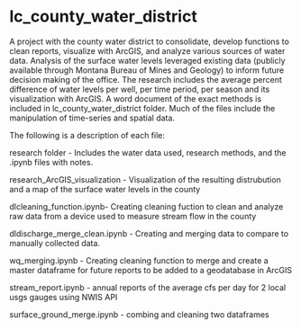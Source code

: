 # lc_county_water_district

A project with the county water district to consolidate, develop functions to clean reports, visualize with ArcGIS, and analyze various sources of water data.
Analysis of the surface water levels leveraged existing data (publicly available through Montana Bureau of Mines and Geology) to inform future decision making of the office.  The research includes the average percent difference of water levels per well, per time period, per season and its visualization with ArcGIS.  A  word document of the exact methods is included in lc_county_water_district folder.  Much of the files include the manipulation of time-series and spatial data. 

The following is a description of each file:

research folder - Includes the water data used, research methods, and the .ipynb files with notes.

research_ArcGIS_visualization - Visualization of the resulting distrubution and a map of the surface water levels in the county 

dlcleaning_function.ipynb- Creating cleaning fuction to clean and analyze raw data from a device used to measure stream flow in the county 

dldischarge_merge_clean.ipynb - Creating and merging data to compare to manually collected data.

wq_merging.ipynb - Creating cleaning function to merge and create a master dataframe for future reports to be added to a geodatabase in ArcGIS

stream_report.ipynb - annual reports of the average cfs per day for  2 local usgs gauges using NWIS API

surface_ground_merge.ipynb - combing and cleaning two dataframes
